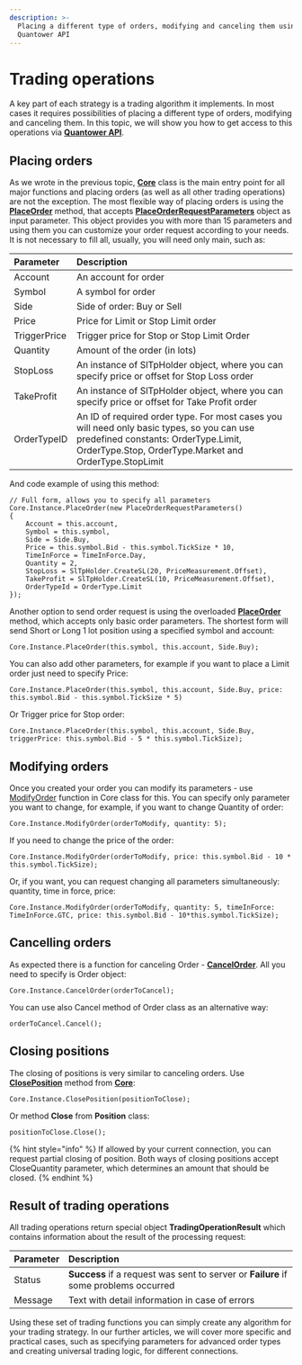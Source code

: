 ```yaml
---
description: >-
  Placing a different type of orders, modifying and canceling them using
  Quantower API
---
```


# Trading operations

A key part of each strategy is a trading algorithm it implements. In most cases it requires possibilities of placing a different type of orders, modifying and canceling them. In this topic, we will show you how to get access to this operations via [**Quantower API**](https://api.quantower.com/).

## Placing orders

As we wrote in the previous topic, [**Core**](https://api.quantower.com/docs/TradingPlatform.BusinessLayer.Core.html) class is the main entry point for all major functions and placing orders \(as well as all other trading operations\) are not the exception. The most flexible way of placing orders is using the [**PlaceOrder**](https://api.quantower.com/docs/TradingPlatform.BusinessLayer.Core.html#TradingPlatform_BusinessLayer_Core_PlaceOrder_TradingPlatform_BusinessLayer_PlaceOrderRequestParameters_) method, that accepts [**PlaceOrderRequestParameters**](https://api.quantower.com/docs/TradingPlatform.BusinessLayer.PlaceOrderRequestParameters.html) object as input parameter. This object provides you with more than 15 parameters and using them you can customize your order request according to your needs. It is not necessary to fill all, usually, you will need only main, such as:

| Parameter | Description |
| :--- | :--- |
| Account | An account for order |
| Symbol | A symbol for order |
| Side | Side of order: Buy or Sell |
| Price | Price for Limit or Stop Limit order |
| TriggerPrice | Trigger price for Stop or Stop Limit Order |
| Quantity | Amount of the order \(in lots\) |
| StopLoss | An instance of SlTpHolder object, where you can specify price or offset for Stop Loss order |
| TakeProfit | An instance of SlTpHolder object, where you can specify price or offset for Take Profit order |
| OrderTypeID | An ID of required order type. For most cases you will need only basic types, so you can use predefined constants: OrderType.Limit, OrderType.Stop, OrderType.Market and OrderType.StopLimit |

And code example of using this method:

```text
// Full form, allows you to specify all parameters
Core.Instance.PlaceOrder(new PlaceOrderRequestParameters()
{
    Account = this.account,
    Symbol = this.symbol,
    Side = Side.Buy,
    Price = this.symbol.Bid - this.symbol.TickSize * 10,
    TimeInForce = TimeInForce.Day,
    Quantity = 2,
    StopLoss = SlTpHolder.CreateSL(20, PriceMeasurement.Offset),
    TakeProfit = SlTpHolder.CreateSL(10, PriceMeasurement.Offset),                   
    OrderTypeId = OrderType.Limit
});
```

Another option to send order request is using the overloaded [**PlaceOrder**](https://api.quantower.com/docs/TradingPlatform.BusinessLayer.Core.html#TradingPlatform_BusinessLayer_Core_PlaceOrder_TradingPlatform_BusinessLayer_Symbol_TradingPlatform_BusinessLayer_Account_TradingPlatform_BusinessLayer_Side_TradingPlatform_BusinessLayer_TimeInForce_System_Double_System_Double_System_Double_System_Double_) method, which accepts only basic order parameters. The shortest form will send Short or Long 1 lot position using a specified symbol and account:

```text
Core.Instance.PlaceOrder(this.symbol, this.account, Side.Buy);
```

You can also add other parameters, for example if you want to place a Limit order just need to specify Price:

```text
Core.Instance.PlaceOrder(this.symbol, this.account, Side.Buy, price: this.symbol.Bid - this.symbol.TickSize * 5)
```

Or Trigger price for Stop order:

```text
Core.Instance.PlaceOrder(this.symbol, this.account, Side.Buy, triggerPrice: this.symbol.Bid - 5 * this.symbol.TickSize);
```

## Modifying orders

Once you created your order you can modify its parameters - use [ModifyOrder](https://api.quantower.com/docs/TradingPlatform.BusinessLayer.Core.html#TradingPlatform_BusinessLayer_Core_ModifyOrder_TradingPlatform_BusinessLayer_Order_TradingPlatform_BusinessLayer_TimeInForce_System_Double_System_Double_System_Double_System_Double_) function in Core class for this. You can specify only parameter you want to change, for example, if you want to change Quantity of order:

```text
Core.Instance.ModifyOrder(orderToModify, quantity: 5);
```

If you need to change the price of the order:

```text
Core.Instance.ModifyOrder(orderToModify, price: this.symbol.Bid - 10 * this.symbol.TickSize);
```

Or, if you want, you can request changing all parameters simultaneously: quantity, time in force, price:

```text
Core.Instance.ModifyOrder(orderToModify, quantity: 5, timeInForce: TimeInForce.GTC, price: this.symbol.Bid - 10*this.symbol.TickSize);
```

## Cancelling orders

As expected there is a function for canceling Order - [**CancelOrder**](https://api.quantower.com/docs/TradingPlatform.BusinessLayer.Core.html#TradingPlatform_BusinessLayer_Core_CancelOrder_TradingPlatform_BusinessLayer_Order_). All you need to specify is Order object:

```text
Core.Instance.CancelOrder(orderToCancel);
```

You can use also Cancel method of Order class as an alternative way:

```text
orderToCancel.Cancel();
```

## Closing positions

The closing of positions is very similar to canceling orders. Use [**ClosePosition**](https://api.quantower.com/docs/TradingPlatform.BusinessLayer.Core.html#TradingPlatform_BusinessLayer_Core_ClosePosition_TradingPlatform_BusinessLayer_Position_System_Double_) method from [**Core**](https://api.quantower.com/docs/TradingPlatform.BusinessLayer.Core.html):

```text
Core.Instance.ClosePosition(positionToClose);
```

Or method **Close** from **Position** class:

```text
positionToClose.Close();
```

{% hint style="info" %}
If allowed by your current connection, you can request partial closing of position. Both ways of closing positions accept CloseQuantity parameter, which determines an amount that should be closed.
{% endhint %}

## Result of trading operations

All trading operations return special object **TradingOperationResult** which contains information about the result of the processing request:

| Parameter | Description |
| :--- | :--- |
| Status | **Success** if a request was sent to server or **Failure** if some problems occurred |
| Message | Text with detail information in case of errors |

Using these set of trading functions you can simply create any algorithm for your trading strategy. In our further articles, we will cover more specific and practical cases, such as specifying parameters for advanced order types and creating universal trading logic, for different connections.

